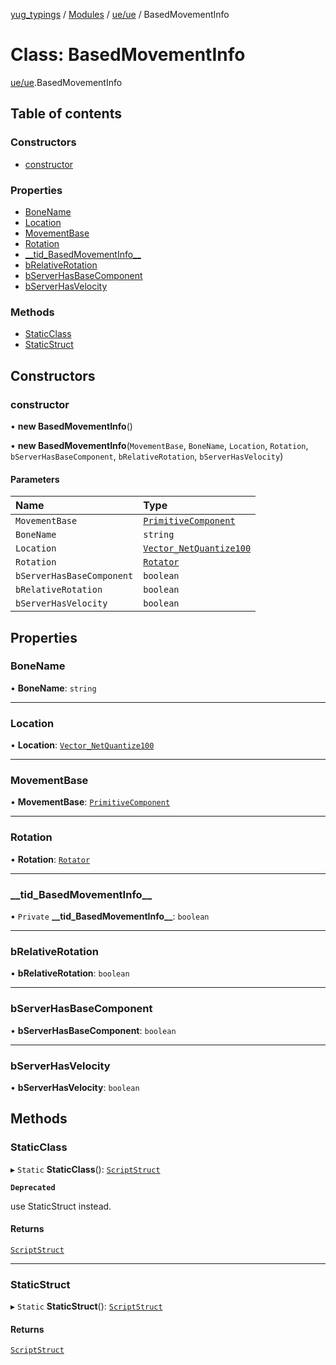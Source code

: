 [yug_typings](../README.md) / [Modules](../modules.md) / [ue/ue](../modules/ue_ue.md) / BasedMovementInfo

# Class: BasedMovementInfo

[ue/ue](../modules/ue_ue.md).BasedMovementInfo

## Table of contents

### Constructors

- [constructor](ue_ue.BasedMovementInfo.md#constructor)

### Properties

- [BoneName](ue_ue.BasedMovementInfo.md#bonename)
- [Location](ue_ue.BasedMovementInfo.md#location)
- [MovementBase](ue_ue.BasedMovementInfo.md#movementbase)
- [Rotation](ue_ue.BasedMovementInfo.md#rotation)
- [\_\_tid\_BasedMovementInfo\_\_](ue_ue.BasedMovementInfo.md#__tid_basedmovementinfo__)
- [bRelativeRotation](ue_ue.BasedMovementInfo.md#brelativerotation)
- [bServerHasBaseComponent](ue_ue.BasedMovementInfo.md#bserverhasbasecomponent)
- [bServerHasVelocity](ue_ue.BasedMovementInfo.md#bserverhasvelocity)

### Methods

- [StaticClass](ue_ue.BasedMovementInfo.md#staticclass)
- [StaticStruct](ue_ue.BasedMovementInfo.md#staticstruct)

## Constructors

### constructor

• **new BasedMovementInfo**()

• **new BasedMovementInfo**(`MovementBase`, `BoneName`, `Location`, `Rotation`, `bServerHasBaseComponent`, `bRelativeRotation`, `bServerHasVelocity`)

#### Parameters

| Name | Type |
| :------ | :------ |
| `MovementBase` | [`PrimitiveComponent`](ue_ue.PrimitiveComponent.md) |
| `BoneName` | `string` |
| `Location` | [`Vector_NetQuantize100`](ue_ue.Vector_NetQuantize100.md) |
| `Rotation` | [`Rotator`](ue_ue_s.Rotator.md) |
| `bServerHasBaseComponent` | `boolean` |
| `bRelativeRotation` | `boolean` |
| `bServerHasVelocity` | `boolean` |

## Properties

### BoneName

• **BoneName**: `string`

___

### Location

• **Location**: [`Vector_NetQuantize100`](ue_ue.Vector_NetQuantize100.md)

___

### MovementBase

• **MovementBase**: [`PrimitiveComponent`](ue_ue.PrimitiveComponent.md)

___

### Rotation

• **Rotation**: [`Rotator`](ue_ue_s.Rotator.md)

___

### \_\_tid\_BasedMovementInfo\_\_

• `Private` **\_\_tid\_BasedMovementInfo\_\_**: `boolean`

___

### bRelativeRotation

• **bRelativeRotation**: `boolean`

___

### bServerHasBaseComponent

• **bServerHasBaseComponent**: `boolean`

___

### bServerHasVelocity

• **bServerHasVelocity**: `boolean`

## Methods

### StaticClass

▸ `Static` **StaticClass**(): [`ScriptStruct`](ue_ue.ScriptStruct.md)

**`Deprecated`**

use StaticStruct instead.

#### Returns

[`ScriptStruct`](ue_ue.ScriptStruct.md)

___

### StaticStruct

▸ `Static` **StaticStruct**(): [`ScriptStruct`](ue_ue.ScriptStruct.md)

#### Returns

[`ScriptStruct`](ue_ue.ScriptStruct.md)
